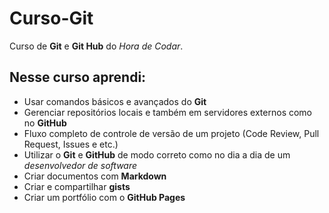 # Curso-Git

Curso de **Git** e **Git Hub** do *Hora de Codar*.

## Nesse curso aprendi:

* Usar comandos básicos e avançados do **Git**
* Gerenciar repositórios locais e também em servidores externos como no **GitHub**
* Fluxo completo de controle de versão de um projeto (Code Review, Pull Request, Issues e etc.)
* Utilizar o **Git** e **GitHub** de modo correto como no dia a dia de um *desenvolvedor de software*
* Criar documentos com **Markdown**
* Criar e compartilhar **gists**
* Criar um portfólio com o **GitHub Pages**
